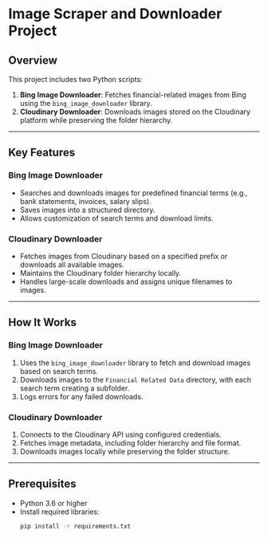 # Image Scraper and Downloader Project

## Overview
This project includes two Python scripts:
1. **Bing Image Downloader**: Fetches financial-related images from Bing using the `bing_image_downloader` library.
2. **Cloudinary Downloader**: Downloads images stored on the Cloudinary platform while preserving the folder hierarchy.

---

## Key Features

### Bing Image Downloader
- Searches and downloads images for predefined financial terms (e.g., bank statements, invoices, salary slips).
- Saves images into a structured directory.
- Allows customization of search terms and download limits.

### Cloudinary Downloader
- Fetches images from Cloudinary based on a specified prefix or downloads all available images.
- Maintains the Cloudinary folder hierarchy locally.
- Handles large-scale downloads and assigns unique filenames to images.

---

## How It Works

### Bing Image Downloader
1. Uses the `bing_image_downloader` library to fetch and download images based on search terms.
2. Downloads images to the `Financial Related Data` directory, with each search term creating a subfolder.
3. Logs errors for any failed downloads.

### Cloudinary Downloader
1. Connects to the Cloudinary API using configured credentials.
2. Fetches image metadata, including folder hierarchy and file format.
3. Downloads images locally while preserving the folder structure.

---

## Prerequisites
- Python 3.6 or higher
- Install required libraries:
  ```bash
  pip install -r requirements.txt
